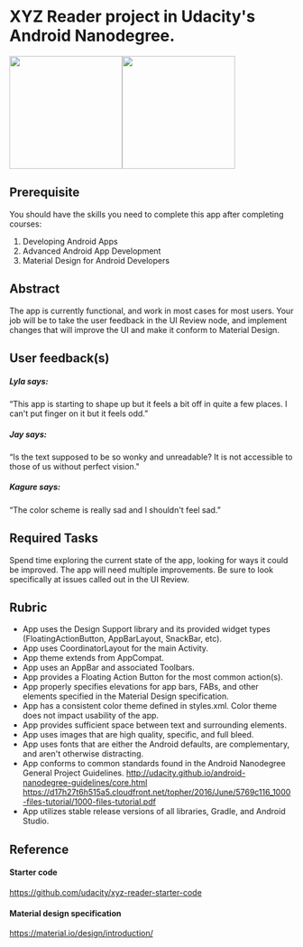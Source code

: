 # XYZ Reader project in Udacity's Android Nanodegree.

<img src="https://user-images.githubusercontent.com/1282659/40888581-f8ccb11e-671e-11e8-8c36-1622fc6b7e3c.png" width="200"><img src="https://user-images.githubusercontent.com/1282659/40888580-f8b909e8-671e-11e8-9fac-1b543f7e0e87.png" width="200">

## Prerequisite
You should have the skills you need to complete this app after completing courses:

1. Developing Android Apps 
2. Advanced Android App Development
3. Material Design for Android Developers

## Abstract

The app is currently functional, and work in most cases for most users.
Your job will be to take the user feedback in the UI Review node, and implement changes that will improve the UI and make it conform to Material Design.

## User feedback(s)

##### Lyla says:
“This app is starting to shape up but it feels a bit off in quite a few places. I can't put finger on it but it feels odd.”

##### Jay says:
“Is the text supposed to be so wonky and unreadable? It is not accessible to those of us without perfect vision."

##### Kagure says:
“The color scheme is really sad and I shouldn't feel sad.”

## Required Tasks
Spend time exploring the current state of the app, looking for ways it could be improved. The app will need multiple improvements. Be sure to look specifically at issues called out in the UI Review.

## Rubric 
- App uses the Design Support library and its provided widget types 
  (FloatingActionButton, AppBarLayout, SnackBar, etc).
- App uses CoordinatorLayout for the main Activity.
- App theme extends from AppCompat.
- App uses an AppBar and associated Toolbars.
- App provides a Floating Action Button for the most common action(s).
- App properly specifies elevations for app bars, FABs, and other elements specified in the Material Design specification.
- App has a consistent color theme defined in styles.xml. Color theme does not impact usability of the app.
- App provides sufficient space between text and surrounding elements.
- App uses images that are high quality, specific, and full bleed.
- App uses fonts that are either the Android defaults, are complementary, and aren't otherwise distracting.
- App conforms to common standards found in the Android Nanodegree General Project Guidelines.
http://udacity.github.io/android-nanodegree-guidelines/core.html
https://d17h27t6h515a5.cloudfront.net/topher/2016/June/5769c116_1000-files-tutorial/1000-files-tutorial.pdf
- App utilizes stable release versions of all libraries, Gradle, and Android Studio.

## Reference 

#### Starter code
https://github.com/udacity/xyz-reader-starter-code

#### Material design specification
https://material.io/design/introduction/

